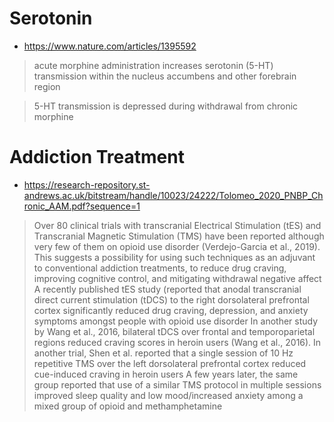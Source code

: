 # Serotonin

- https://www.nature.com/articles/1395592

> acute morphine administration increases serotonin (5-HT) transmission within the nucleus accumbens and other forebrain region

> 5-HT transmission is depressed during withdrawal from chronic morphine

# Addiction Treatment
- https://research-repository.st-andrews.ac.uk/bitstream/handle/10023/24222/Tolomeo_2020_PNBP_Chronic_AAM.pdf?sequence=1
> Over 80 clinical trials with transcranial Electrical Stimulation (tES) and 
Transcranial Magnetic Stimulation (TMS) have been reported although very few of 
them on opioid use disorder (Verdejo-Garcia et al., 2019). This suggests a 
possibility for using such techniques as an adjuvant to conventional addiction 
treatments, to reduce drug craving, improving cognitive control, and mitigating 
withdrawal negative affect 
> A recently published tES study 
(reported that anodal transcranial direct current stimulation (tDCS) to the right 
dorsolateral prefrontal cortex significantly reduced drug craving, depression, and 
anxiety symptoms amongst people with opioid use disorder
> In another study by Wang et al., 2016, bilateral tDCS over frontal and 
temporoparietal regions reduced craving scores in heroin users (Wang et al., 2016). 
In another trial, Shen et al. reported that a single session of 10 Hz repetitive TMS over the left dorsolateral prefrontal cortex reduced cue-induced craving in heroin users
> A few years later, the same group reported that use of a 
similar TMS protocol in multiple sessions improved sleep quality and low 
mood/increased anxiety among a mixed group of opioid and methamphetamine